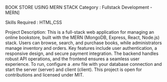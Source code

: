 BOOK STORE USING MERN STACK Category : Fullstack Development - MERN]

Skills Required : HTML,CSS

Project Description:
This is a full-stack web application for managing an online bookstore, built with the MERN (MongoDB, Express, React, Node.js) stack. Users can browse, search, and purchase books, while administrators manage inventory and orders. Key features include user authentication, a responsive design, and secure payment integration. 
The backend handles robust API operations, and the frontend ensures a seamless user experience. To run, configure a .env file with your database connection and start the server (server) and client (client). This project is open for contributions and licensed under MIT.
